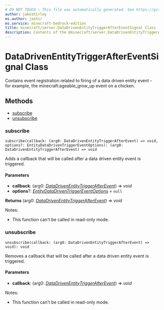 ```yaml
---
# DO NOT TOUCH — This file was automatically generated. See https://github.com/mojang/minecraftapidocsgenerator to modify descriptions, examples, etc.
author: jakeshirley
ms.author: jashir
ms.service: minecraft-bedrock-edition
title: minecraft/server.DataDrivenEntityTriggerAfterEventSignal Class
description: Contents of the @minecraft/server.DataDrivenEntityTriggerAfterEventSignal class.
---
```

# DataDrivenEntityTriggerAfterEventSignal Class

Contains event registration related to firing of a data driven entity event - for example, the minecraft:ageable_grow_up event on a chicken.

## Methods
- [subscribe](#subscribe)
- [unsubscribe](#unsubscribe)

### **subscribe**
`
subscribe(callback: (arg0: DataDrivenEntityTriggerAfterEvent) => void, options?: EntityDataDrivenTriggerEventOptions): (arg0: DataDrivenEntityTriggerAfterEvent) => void
`

Adds a callback that will be called after a data driven entity event is triggered.

#### **Parameters**
- **callback**: (arg0: [*DataDrivenEntityTriggerAfterEvent*](DataDrivenEntityTriggerAfterEvent.md)) => *void*
- **options**?: [*EntityDataDrivenTriggerEventOptions*](EntityDataDrivenTriggerEventOptions.md) = `null`

**Returns** (arg0: [*DataDrivenEntityTriggerAfterEvent*](DataDrivenEntityTriggerAfterEvent.md)) => *void*
  
Notes:
- This function can't be called in read-only mode.

### **unsubscribe**
`
unsubscribe(callback: (arg0: DataDrivenEntityTriggerAfterEvent) => void): void
`

Removes a callback that will be called after a data driven entity event is triggered.

#### **Parameters**
- **callback**: (arg0: [*DataDrivenEntityTriggerAfterEvent*](DataDrivenEntityTriggerAfterEvent.md)) => *void*
  
Notes:
- This function can't be called in read-only mode.
